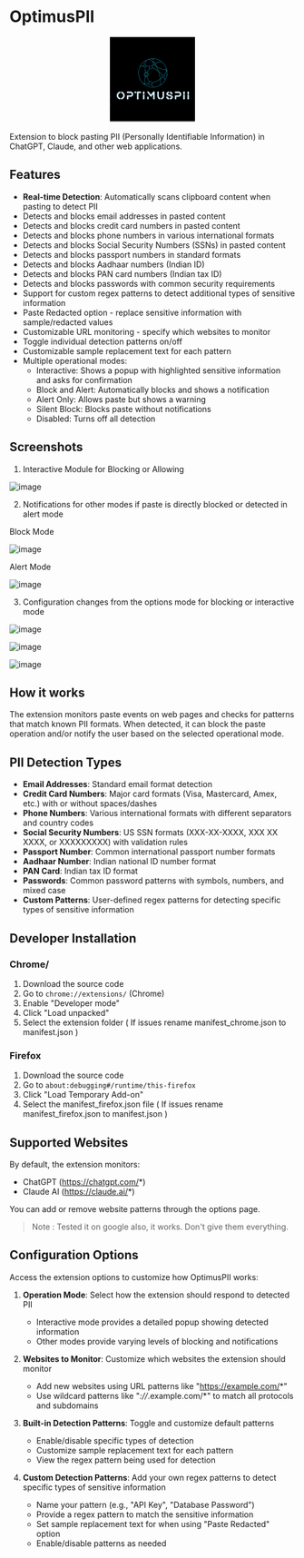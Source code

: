# OptimusPII

<p align="center">
  <img src="assets/icons/icon.png" alt="OptimusPII Logo" width="150" />
</p>

Extension to block pasting PII (Personally Identifiable Information) in ChatGPT, Claude, and other web applications.

## Features

- **Real-time Detection**: Automatically scans clipboard content when pasting to detect PII
- Detects and blocks email addresses in pasted content
- Detects and blocks credit card numbers in pasted content
- Detects and blocks phone numbers in various international formats
- Detects and blocks Social Security Numbers (SSNs) in pasted content
- Detects and blocks passport numbers in standard formats
- Detects and blocks Aadhaar numbers (Indian ID)
- Detects and blocks PAN card numbers (Indian tax ID)
- Detects and blocks passwords with common security requirements
- Support for custom regex patterns to detect additional types of sensitive information
- Paste Redacted option - replace sensitive information with sample/redacted values
- Customizable URL monitoring - specify which websites to monitor
- Toggle individual detection patterns on/off
- Customizable sample replacement text for each pattern
- Multiple operational modes:
  - Interactive: Shows a popup with highlighted sensitive information and asks for confirmation
  - Block and Alert: Automatically blocks and shows a notification
  - Alert Only: Allows paste but shows a warning
  - Silent Block: Blocks paste without notifications
  - Disabled: Turns off all detection

## Screenshots

1. Interactive Module for Blocking or Allowing

![image](https://github.com/user-attachments/assets/9da20097-a21c-44dc-b913-1d1f238ca1aa)

2. Notifications for other modes if paste is directly blocked or detected in alert mode

Block Mode

![image](https://github.com/user-attachments/assets/e6937119-f2b9-4c91-9db8-a9aaad2112be)

Alert Mode

![image](https://github.com/user-attachments/assets/228d4ac7-3526-4782-a4f2-b9169d670e20)

3. Configuration changes from the options mode for blocking or interactive mode

![image](https://github.com/user-attachments/assets/31507e7c-449c-4871-bd29-0fdfe39419bb)

![image](https://github.com/user-attachments/assets/370c8cd9-5d9d-4a90-8d30-272fe5bb14d9)

![image](https://github.com/user-attachments/assets/f6300c2a-946f-4e91-b874-1f6fe88ba0b0)

## How it works

The extension monitors paste events on web pages and checks for patterns that match known PII formats. When detected, it can block the paste operation and/or notify the user based on the selected operational mode.

## PII Detection Types

- **Email Addresses**: Standard email format detection
- **Credit Card Numbers**: Major card formats (Visa, Mastercard, Amex, etc.) with or without spaces/dashes
- **Phone Numbers**: Various international formats with different separators and country codes
- **Social Security Numbers**: US SSN formats (XXX-XX-XXXX, XXX XX XXXX, or XXXXXXXXX) with validation rules
- **Passport Number**: Common international passport number formats
- **Aadhaar Number**: Indian national ID number format
- **PAN Card**: Indian tax ID format
- **Passwords**: Common password patterns with symbols, numbers, and mixed case
- **Custom Patterns**: User-defined regex patterns for detecting specific types of sensitive information

## Developer Installation

### Chrome/
1. Download the source code
2. Go to `chrome://extensions/` (Chrome)
3. Enable "Developer mode"
4. Click "Load unpacked"
5. Select the extension folder ( If issues rename manifest_chrome.json to manifest.json )

### Firefox
1. Download the source code
2. Go to `about:debugging#/runtime/this-firefox`
3. Click "Load Temporary Add-on"
4. Select the manifest_firefox.json file ( If issues rename manifest_firefox.json to manifest.json )

## Supported Websites

By default, the extension monitors:
- ChatGPT (https://chatgpt.com/*)
- Claude AI (https://claude.ai/*)

You can add or remove website patterns through the options page.

> Note : Tested it on google also, it works. Don't give them everything.

## Configuration Options

Access the extension options to customize how OptimusPII works:

1. **Operation Mode**: Select how the extension should respond to detected PII
   - Interactive mode provides a detailed popup showing detected information
   - Other modes provide varying levels of blocking and notifications

2. **Websites to Monitor**: Customize which websites the extension should monitor
   - Add new websites using URL patterns like "https://example.com/*"
   - Use wildcard patterns like "*://*.example.com/*" to match all protocols and subdomains

3. **Built-in Detection Patterns**: Toggle and customize default patterns
   - Enable/disable specific types of detection
   - Customize sample replacement text for each pattern
   - View the regex pattern being used for detection

4. **Custom Detection Patterns**: Add your own regex patterns to detect specific types of sensitive information
   - Name your pattern (e.g., "API Key", "Database Password")
   - Provide a regex pattern to match the sensitive information
   - Set sample replacement text for when using "Paste Redacted" option
   - Enable/disable patterns as needed
